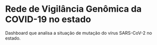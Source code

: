 # Rede de Vigilância Genômica da COVID-19 no estado

Dashboard que analisa a situação de mutação do vírus SARS-CoV-2 no estado.
